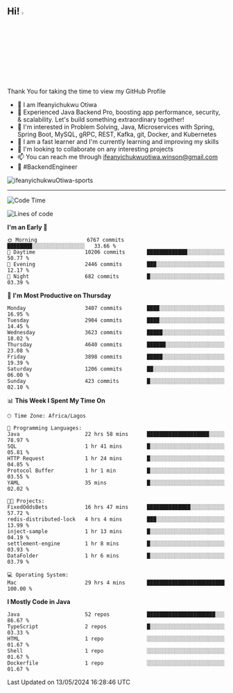 <!-- BLOG-POST-LIST:START --><!-- BLOG-POST-LIST:END -->

## Hi! <img src="https://media.giphy.com/media/hvRJCLFzcasrR4ia7z/giphy.gif" width="4%"> 

Thank You for taking the time to view my GitHub Profile

- 👋 I am Ifeanyichukwu Otiwa
- 🚀 Experienced Java Backend Pro, boosting app performance, security, & scalability. Let's build something extraordinary together!
- 👀 I'm interested in Problem Solving, Java, Microservices with Spring, Spring Boot, MySQL, gRPC, REST, Kafka, git, Docker, and Kubernetes
- 🌱 I am a fast learner and I'm currently learning and improving my skills
- 💞️ I'm looking to collaborate on any interesting projects
- 📫 You can reach me through ifeanyichukwuotiwa.winson@gmail.com
- 🚀 #BackendEngineer

<p align="left" marginTop="10px"> <img src="https://komarev.com/ghpvc/?username=ifeanyichukwuOtiwa-sports&label=Profile%20views&color=0e75b6&style=for-the-badge" alt="ifeanyichukwuOtiwa-sports" /> </p>

***

<!--START_SECTION:waka-->
![Code Time](http://img.shields.io/badge/Code%20Time-2%2C510%20hrs%2016%20mins-blue)

![Lines of code](https://img.shields.io/badge/From%20Hello%20World%20I%27ve%20Written-5.2%20million%20lines%20of%20code-blue)

**I'm an Early 🐤** 

```text
🌞 Morning                6767 commits        ████████░░░░░░░░░░░░░░░░░   33.66 % 
🌆 Daytime                10206 commits       █████████████░░░░░░░░░░░░   50.77 % 
🌃 Evening                2446 commits        ███░░░░░░░░░░░░░░░░░░░░░░   12.17 % 
🌙 Night                  682 commits         █░░░░░░░░░░░░░░░░░░░░░░░░   03.39 % 
```
📅 **I'm Most Productive on Thursday** 

```text
Monday                   3407 commits        ████░░░░░░░░░░░░░░░░░░░░░   16.95 % 
Tuesday                  2904 commits        ████░░░░░░░░░░░░░░░░░░░░░   14.45 % 
Wednesday                3623 commits        █████░░░░░░░░░░░░░░░░░░░░   18.02 % 
Thursday                 4640 commits        ██████░░░░░░░░░░░░░░░░░░░   23.08 % 
Friday                   3898 commits        █████░░░░░░░░░░░░░░░░░░░░   19.39 % 
Saturday                 1206 commits        ██░░░░░░░░░░░░░░░░░░░░░░░   06.00 % 
Sunday                   423 commits         █░░░░░░░░░░░░░░░░░░░░░░░░   02.10 % 
```


📊 **This Week I Spent My Time On** 

```text
🕑︎ Time Zone: Africa/Lagos

💬 Programming Languages: 
Java                     22 hrs 58 mins      ████████████████████░░░░░   78.97 % 
SQL                      1 hr 41 mins        █░░░░░░░░░░░░░░░░░░░░░░░░   05.81 % 
HTTP Request             1 hr 24 mins        █░░░░░░░░░░░░░░░░░░░░░░░░   04.85 % 
Protocol Buffer          1 hr 1 min          █░░░░░░░░░░░░░░░░░░░░░░░░   03.55 % 
YAML                     35 mins             █░░░░░░░░░░░░░░░░░░░░░░░░   02.02 % 

🐱‍💻 Projects: 
FixedOddsBets            16 hrs 47 mins      ██████████████░░░░░░░░░░░   57.72 % 
redis-distributed-lock   4 hrs 4 mins        ███░░░░░░░░░░░░░░░░░░░░░░   13.99 % 
inject-sample            1 hr 13 mins        █░░░░░░░░░░░░░░░░░░░░░░░░   04.19 % 
settlement-engine        1 hr 8 mins         █░░░░░░░░░░░░░░░░░░░░░░░░   03.93 % 
DataFolder               1 hr 6 mins         █░░░░░░░░░░░░░░░░░░░░░░░░   03.79 % 

💻 Operating System: 
Mac                      29 hrs 4 mins       █████████████████████████   100.00 % 
```

**I Mostly Code in Java** 

```text
Java                     52 repos            ██████████████████████░░░   86.67 % 
TypeScript               2 repos             █░░░░░░░░░░░░░░░░░░░░░░░░   03.33 % 
HTML                     1 repo              ░░░░░░░░░░░░░░░░░░░░░░░░░   01.67 % 
Shell                    1 repo              ░░░░░░░░░░░░░░░░░░░░░░░░░   01.67 % 
Dockerfile               1 repo              ░░░░░░░░░░░░░░░░░░░░░░░░░   01.67 % 
```




 Last Updated on 13/05/2024 16:28:46 UTC
<!--END_SECTION:waka-->

<!--
<p align="center">
![trophy](https://github-profile-trophy.vercel.app/?username=ifeanyichukwuOtiwa-sports&theme=onedark) (https://github.com/ryo-ma/github-profile-trophy)
</p>
-->

<!---
ifeanyi-otiwa/ifeanyi-otiwa is a ✨ special ✨ repository because its `README.md` (this file) appears on your GitHub profile.
You can click the Preview link to take a look at your changes.
--->

